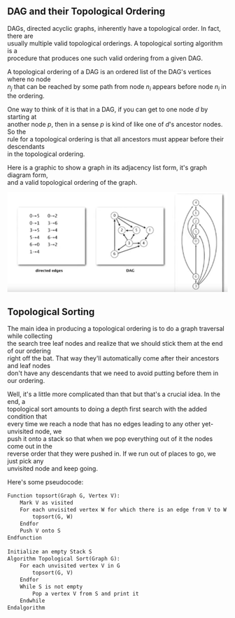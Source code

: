 ## DAG and their Topological Ordering  

DAGs, directed acyclic graphs, inherently have a topological order.  In fact, there are  
usually multiple valid topological orderings.  A topological sorting algorithm is a  
procedure that produces one such valid ordering from a given DAG.  

A topological ordering of a DAG is an ordered list of the DAG's vertices where no node  
$n_j$ that can be reached by some path from node $n_i$ appears before node $n_i$ in  
the ordering.  

One way to think of it is that in a DAG, if you can get to one node $d$ by starting at  
another node $p$, then in a sense $p$ is kind of like one of $d$'s ancestor nodes. So the  
rule for a topological ordering is that all ancestors must appear before their descendants  
in the topological ordering.  

Here is a graphic to show a graph in its adjacency list form, it's graph diagram form,  
and a valid topological ordering of the graph.

![](topological.png)  

## Topological Sorting  

The main idea in producing a topological ordering is to do a graph traversal while collecting  
the search tree leaf nodes and realize that we should stick them at the end of our ordering  
right off the bat.  That way they'll automatically come after their ancestors and leaf nodes  
don't have any descendants that we need to avoid putting before them in our ordering.  

Well, it's a little more complicated than that but that's a crucial idea.  In the end, a  
topological sort amounts to doing a depth first search with the added condition that  
every time we reach a node that has no edges leading to any other yet-unvisited node, we  
push it onto a stack so that when we pop everything out of it the nodes come out in the  
reverse order that they were pushed in.  If we run out of places to go, we just pick any  
unvisited node and keep going.

Here's some pseudocode:

~~~
Function topsort(Graph G, Vertex V):
    Mark V as visited
    For each unvisited vertex W for which there is an edge from V to W 
        topsort(G, W)   
    Endfor
    Push V onto S
Endfunction

Initialize an empty Stack S
Algorithm Topological Sort(Graph G):
    For each unvisited vertex V in G
        topsort(G, V)
    Endfor 
    While S is not empty
        Pop a vertex V from S and print it
    Endwhile
Endalgorithm
~~~
